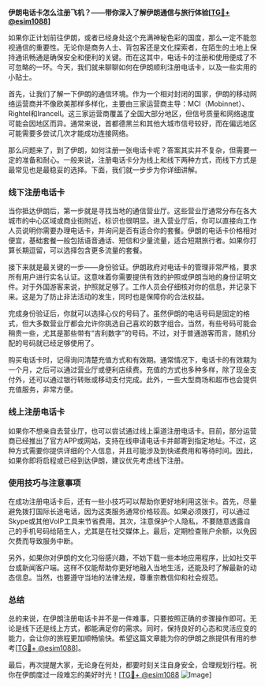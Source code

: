 **伊朗电话卡怎么注册飞机？——带你深入了解伊朗通信与旅行体验[[TG💪+ @esim1088](https://t.me/s/esim1088)]**

如果你正计划前往伊朗，或者已经身处这个充满神秘色彩的国度，那么一定不能忽视通信的重要性。无论你是商务人士、背包客还是文化探索者，在陌生的土地上保持通讯畅通是确保安全和便利的关键。而在这其中，电话卡的注册和使用便成了不可忽略的一环。今天，我们就来聊聊如何在伊朗顺利注册电话卡，以及一些实用的小贴士。

首先，让我们了解一下伊朗的通信环境。作为一个相对封闭的国家，伊朗的移动网络运营商并不像欧美那样多样化，主要由三家运营商主导：MCI（Mobinnet）、Rightel和Irancell。这三家运营商覆盖了全国大部分地区，但信号质量和网络速度可能会因地区而异。通常来说，首都德黑兰和其他大城市信号较好，而在偏远地区可能需要多尝试几次才能成功连接网络。

那么问题来了，到了伊朗，如何注册一张电话卡呢？答案其实并不复杂，但需要一定的准备和耐心。一般来说，注册电话卡分为线上和线下两种方式，而线下方式是最常见也是最稳妥的选择。下面，我们就一步步为你详细讲解。

### 线下注册电话卡

当你抵达伊朗后，第一步就是寻找当地的通信营业厅。这些营业厅通常分布在各大城市的中心区域或商业街附近，标识也很明显。进入营业厅后，你可以直接向工作人员说明你需要办理电话卡，并询问是否有适合你的套餐。伊朗的电话卡价格相对便宜，基础套餐一般包括语音通话、短信和少量流量，适合短期旅行者。如果你打算长期逗留，可以选择包含更多流量的套餐。

接下来就是最关键的一步——身份验证。伊朗政府对电话卡的管理非常严格，要求所有用户进行实名认证。这意味着你需要提供有效的护照或伊朗当地的身份证明文件。对于外国游客来说，护照就足够了。工作人员会仔细核对你的信息，并记录下来。这是为了防止非法活动的发生，同时也是保障你的合法权益。

完成身份验证后，你就可以选择心仪的号码了。虽然伊朗的电话号码是固定的格式，但大多数营业厅都会允许你挑选自己喜欢的数字组合。当然，有些号码可能会稍贵一些，尤其是那些带有“吉利数字”的号码。不过，对于普通游客而言，随机分配的号码就已经足够使用了。

购买电话卡时，记得询问清楚充值方式和有效期。通常情况下，电话卡的有效期为一个月，之后可以通过营业厅或便利店续费。充值的方式也多种多样，除了现金支付外，还可以通过银行转账或移动支付完成。此外，一些大型商场和超市也会提供充值服务，非常方便。

### 线上注册电话卡

如果你不想亲自去营业厅，也可以尝试通过线上渠道注册电话卡。目前，部分运营商已经推出了官方APP或网站，支持在线申请电话卡并邮寄到指定地址。不过，这种方式需要你提供详细的个人信息，并且可能涉及到快递费用和等待时间。因此，如果你即将启程或已经到达伊朗，建议优先考虑线下注册。

### 使用技巧与注意事项

在成功注册电话卡后，还有一些小技巧可以帮助你更好地利用这张卡。首先，尽量避免拨打国际长途电话，因为这类服务通常价格较高。如果必须拨打，可以通过Skype或其他VoIP工具来节省费用。其次，注意保护个人隐私，不要随意透露自己的手机号码给陌生人，尤其是在社交媒体上。最后，定期检查账户余额，以免因欠费而导致服务中断。

另外，如果你对伊朗的文化习俗感兴趣，不妨下载一些本地应用程序，比如社交平台或新闻客户端。这样不仅能帮助你更好地融入当地生活，还能及时了解最新的动态信息。当然，也要遵守当地的法律法规，尊重宗教信仰和社会规范。

### 总结

总的来说，在伊朗注册电话卡并不是一件难事，只要按照正确的步骤操作即可。无论是线下还是线上方式，都能满足你的需求。同时，保持良好的心态和灵活应变的能力，会让你的旅程更加顺畅愉快。希望这篇文章能为你的伊朗之旅提供有用的参考[[TG💪+ @esim1088](https://t.me/s/esim1088)]。

最后，再次提醒大家，无论身在何处，都要时刻关注自身安全，合理规划行程。祝你在伊朗度过一段难忘的美好时光！[[TG💪+ @esim1088](https://t.me/s/esim1088) ![Image](https://i.postimg.cc/4NQfJmqS/Snipaste-2025-05-13-00-14-12.png)]